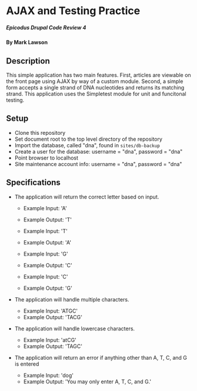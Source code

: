 # AJAX and Testing Practice

##### Epicodus Drupal Code Review 4

#### By Mark Lawson

## Description

This simple application has two main features. First, articles are viewable on the front page using AJAX by way of a custom module. Second, a simple form accepts a single strand of DNA nucleotides and returns its matching strand. This application uses the Simpletest module for unit and funcitonal testing.

## Setup

* Clone this repository
* Set document root to the top level directory of the repository
* Import the database, called "dna", found in `sites/db-backup`
* Create a user for the database: username = "dna", password = "dna"
* Point browser to localhost
* Site maintenance account info: username = "dna", password = "dna"

## Specifications

* The application will return the correct letter based on input.
    * Example Input: 'A'
    * Example Output: 'T'

    * Example Input: 'T'
    * Example Output: 'A'

    * Example Input: 'G'
    * Example Output: 'C'

    * Example Input: 'C'
    * Example Output: 'G'

* The application will handle multiple characters.
    * Example Input: 'ATGC'
    * Example Output: 'TACG'

* The application will handle lowercase characters.
    * Example Input: 'atCG'
    * Example Output: 'TAGC'

* The application will return an error if anything other than A, T, C, and G is entered
    * Example Input: 'dog'
    * Example Output: 'You may only enter A, T, C, and G.'
